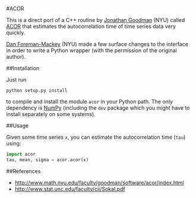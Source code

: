 #ACOR

This is a direct port of a C++ routine by
[Jonathan Goodman](http://www.math.nyu.edu/faculty/goodman/index.html) (NYU) called
[ACOR](http://www.math.nyu.edu/faculty/goodman/software/acor/index.html) that
estimates the autocorrelation time of time series data very quickly.

[Dan Foreman-Mackey](http://danfm.ca) (NYU) made a few surface changes to the
interface in order to write a Python wrapper (with the permission of the original
author).

##Installation

Just run

    python setup.py install

to compile and install the module `acor` in your Python path. The only dependency
is [NumPy](http://numpy.scipy.org/) (including the `dev` package which you might
have to install separately on some systems).

##Usage

Given some time series `x`, you can estimate the autocorrelation time (`tau`) using:

```python
import acor
tau, mean, sigma = acor.acor(x)
```

##References

* http://www.math.nyu.edu/faculty/goodman/software/acor/index.html
* http://www.stat.unc.edu/faculty/cji/Sokal.pdf

